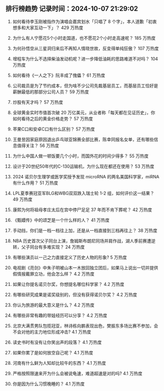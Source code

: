 
## 排行榜趋势 记录时间：2024-10-07 21:29:02
  
  1. 如何看待李玉刚被指作为演唱会嘉宾划水「只唱了 8 个字」，本人道歉「初衷想多和大家互动一下」？ 429 万热度
    
  2. 为什么有人宁愿花5个小时走国道，也不愿花2个小时走高速呢？ 185 万热度
    
  3. 为何孙悟空从三星洞归来后不再知人情晓世故，反变得单纯狂傲？ 107 万热度
    
  4. 增程车为什么不选择柴油发动机呢？进一步降低油耗的思路难道不对吗？ 104 万热度
    
  5. 如何看待《一人之下》阮丰成了傀儡？ 61 万热度
    
  6. 公司裁员是为了节约成本，但为啥不少公司先裁基层员工，而基层员工恰好是薪酬最低的那部分公司人员？ 59 万热度
    
  7. 炒股有天才吗？ 57 万热度
    
  8. 全球黄金实时市值首次破 20 万亿美元，从业者称「每天都在见证历史」，你如何看待之后的黄金价格走势？ 57 万热度
    
  9. 苹果C口和安卓C口有什么区别？ 57 万热度
    
  10. 王曼昱因家庭原因退出乒乓球亚锦赛全部比赛，陈幸同报名女单，还有哪些信息值得关注？ 56 万热度
    
  11. 为什么中国人做一顿饭要几个小时，而国外花的时间少得多？ 55 万热度
    
  12. 设计于20世纪50年代的C-130运输机，为什么现在都还在使用？ 53 万热度
    
  13. 2024 诺贝尔生理学或医学奖授予发现 microRNA 的两名美国科学家，miRNA 有什么作用？ 51 万热度
    
  14. LPL夏季赛冠亚军BLG和WBG双双跌入瑞士轮 1-2 组，如何评价这一结果？ 49 万热度
    
  15. 康熙为何将祖母孝庄太后在宫中停尸足足 37 年而不肯下葬呢？ 42 万热度
    
  16. 《甄嬛传》中的颂芝是一个什么样的人？ 41 万热度
    
  17. 手动挡，你们是一档一档往上加，还是从一档直接到三档再往上？ 38 万热度
    
  18. NBA 历史首次父子同台上演，詹姆斯布朗尼同场并肩作战，湖人季前赛遭逆转，父子同台有多难实现？ 24 万热度
    
  19. 有哪些演员以一己之力直接定义了历史人物的形象? 5 万热度
    
  20. 电视剧《亮剑》中朱子明被山本一木放回独立团后，如果马上说出一切并提供假情报戴罪立功，他会怎么样？ 4.2 万热度
    
  21. 如果让你提名诺贝尔奖，你想提名哪位科学家？ 4.2 万热度
    
  22. 有哪些研究成果是诺奖级别的，但没有获得诺贝尔奖？ 4.2 万热度
    
  23. 你认为旅游的最大意义是什么？ 4.2 万热度
    
  24. 有哪些非常有趣的带娃经历可以分享？ 4.2 万热度
    
  25. 北京大满贯男队包揽冠亚，林诗栋向鹏表现出色，樊振东多场比赛不参加，会不会对他的主力地位形成冲击? 4.1 万热度
    
  26. 读史书时有没有让你笑出声的段落？ 4.1 万热度
    
  27. 如果你累了是如何放空自己呢？ 4.1 万热度
    
  28. 河南有什么鲜为人知却比较牛的东西？ 4.1 万热度
    
  29. 严格按照限速来开为什么会被说龟速，难道超速是对的吗? 4.1 万热度
    
  30. 你是因为什么习惯晚睡的？ 4.1 万热度
    